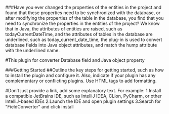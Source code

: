 ###Have you ever changed the properties of the entities in the project and found that these properties need to be synchronized with the database, or after modifying the properties of the table in the database, you find that you need to synchronize the properties in the entities of the project? We know that in Java, the attributes of entities are raised, such as todayCurrentDateTime, and the attributes of tables in the database are underlined, such as today_current_date_time, the plug-in is used to convert database fields into Java object attributes, and match the hump attribute with the underlined name.

#This plugin for converter Database field and Java object property

###Getting Started
##Outline the key steps for getting started, such as how to install the plugin and configure it. Also, indicate if your plugin has any complementary or conflicting plugins. Use HTML tags to add formatting.

#Don’t just provide a link, add some explanatory text. For example:
1.Install a compatible JetBrains IDE, such as IntelliJ IDEA, CLion, PyCharm, or other IntelliJ-based IDEs
2.Launch the IDE and open plugin settings
3.Search for "FieldConverter" and click install
